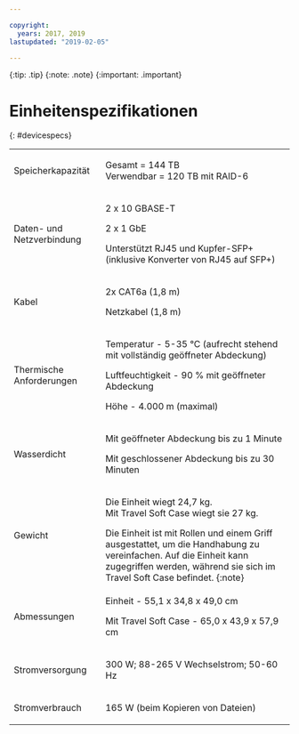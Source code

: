 ```yaml
---

copyright:
  years: 2017, 2019
lastupdated: "2019-02-05"

---
```

 {:tip: .tip}
 {:note: .note}
 {:important: .important}

# Einheitenspezifikationen
{: #devicespecs}

<table role="presentation">
        <colgroup>
          <col/>
          <col/>
        </colgroup>
          <tr>
            <td><p>Speicherkapazität</p></td>
            <td>
              <p>Gesamt = 144 TB<br/>Verwendbar = 120 TB mit RAID-6</p>
            </td>
          </tr>
          <tr>
            <td><p>Daten- und Netzverbindung</p></td>
            <td>
              <p>2 x 10 GBASE-T</p>
              <p>2 x 1 GbE</p>
              <p>Unterstützt RJ45 und Kupfer-SFP+ <br/> (inklusive Konverter von RJ45 auf SFP+)</p>
            </td>
          </tr>
          <tr>
            <td><p>Kabel</p></td>
            <td>
              <p>2x CAT6a (1,8 m)</p>
              <p>Netzkabel (1,8 m)</p>
            </td>
          </tr>
          <tr>
            <td><p>Thermische Anforderungen</p></td>
            <td>
              <p>Temperatur - 5-35 °C (aufrecht stehend mit vollständig geöffneter Abdeckung)</p>
              <p>Luftfeuchtigkeit - 90 % mit geöffneter Abdeckung</p>
              <p>Höhe - 4.000 m (maximal)</p>
            </td>
          </tr>
          <tr>
            <td><p>Wasserdicht</p></td>
            <td>
              <p>Mit geöffneter Abdeckung bis zu 1 Minute</p>
              <p>Mit geschlossener Abdeckung bis zu 30 Minuten</p>
            </td>
          </tr>
          <tr>
            <td><p>Gewicht</p></td>
            <td>
              <p>Die Einheit wiegt 24,7 kg.<br/>Mit Travel Soft Case wiegt sie 27 kg.</p>
              Die Einheit ist mit Rollen und einem Griff ausgestattet, um die Handhabung zu vereinfachen. Auf die Einheit kann zugegriffen werden, während sie sich im Travel Soft Case befindet.
              {:note}
            </td>
          </tr>
          <tr>
            <td><p>Abmessungen</p></td>
            <td>
              <p>Einheit - 55,1 x 34,8 x 49,0 cm</p>
              <p>Mit Travel Soft Case - 65,0 x 43,9 x 57,9 cm</p>
            </td>
          </tr>
          <tr>
            <td><p>Stromversorgung</p></td>
            <td>
              <p>300 W; 88-265 V Wechselstrom; 50-60 Hz</p>
            </td>
          </tr>
          <tr>
            <td><p>Stromverbrauch</p></td>
            <td>
              <p>165 W (beim Kopieren von Dateien)</p>
            </td>
          </tr>
</table>
